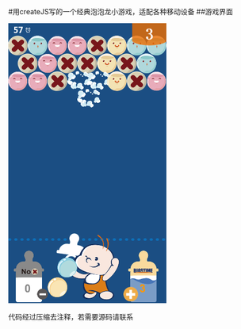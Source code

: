 
#用createJS写的一个经典泡泡龙小游戏，适配各种移动设备
##游戏界面

![](http://github.com/haolee1990/Puzzle-Bubble/raw/master/demo.png)
 
 
代码经过压缩去注释，若需要源码请联系
